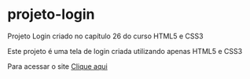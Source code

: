 # projeto-login
 Projeto Login criado no capítulo 26 do curso HTML5 e CSS3

 <p>Este projeto é uma tela de login criada utilizando apenas HTML5 e CSS3</p>

 <p>Para acessar o site <a href="https://kaikerenan.github.io/projeto-login/">Clique aqui</a></p>

